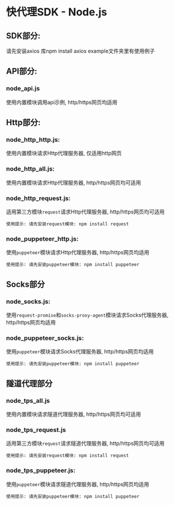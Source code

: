 # 快代理SDK - Node.js
## SDK部分:
请先安装axios 库npm install axios
example文件夹里有使用例子

## API部分:

### node_api.js
使用内置模块调用api示例, http/https网页均适用

## Http部分:

### node_http_http.js:
使用内置模块请求Http代理服务器, 仅适用http网页

### node_http_all.js:
使用内置模块请求Http代理服务器, http/https网页均可适用

### node_http_request.js:
适用第三方模块`request`请求Http代理服务器, http/https网页均可适用
```
使用提示: 请先安装request模块: npm install request
```

### node_puppeteer_http.js:
使用`puppeteer`模块请求Http代理服务器, http/https网页均适用
```
使用提示: 请先安装puppeteer模块: npm install puppeteer
```

## Socks部分

### node_socks.js:
使用`request-promise`和`socks-proxy-agent`模块请求Socks代理服务器, http/https网页均适用

### node_puppeteer_socks.js:
使用`puppeteer`模块请求Socks代理服务器, http/https网页均适用
```
使用提示: 请先安装puppeteer模块: npm install puppeteer
```

## 隧道代理部分
### node_tps_all.js
使用内置模块请求隧道代理服务器, http/https网页均可适用


### node_tps_request.js
适用第三方模块`request`请求隧道代理服务器, http/https网页均可适用
```
使用提示: 请先安装request模块: npm install request
```

### node_tps_puppeteer.js:
使用`puppeteer`模块请求隧道代理服务器, http/https网页均适用
```
使用提示: 请先安装puppeteer模块: npm install puppeteer
```
